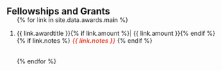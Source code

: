 <h2 id="publications" style="margin: 2px 0px -15px;">Fellowships and Grants</h2>

<div class="publications">
<ol class="bibliography">

{% for link in site.data.awards.main %}

<li>
      <div class="title">{{ link.awardtitle }}{% if link.amount %}| {{ link.amount }}{% endif %}</div>
<div class="links">
{% if link.notes %} 
      <strong> <i style="color:#e74d3c">{{ link.notes }}</i></strong>
      {% endif %}</div>
</li>

<br>

{% endfor %}

</ol>
</div>

